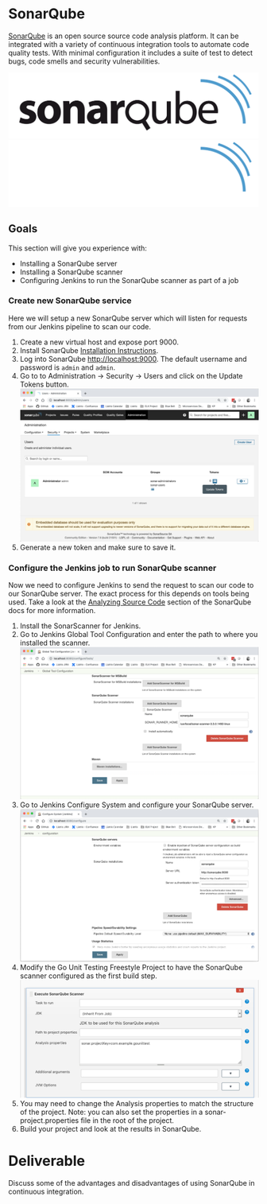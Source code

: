 # SonarQube

[SonarQube](https://www.sonarqube.org/) is an open source source code analysis platform. It can be integrated with a variety of continuous integration tools to automate code quality tests. With minimal configuration it includes a suite of test to detect bugs, code smells and security vulnerabilities.

![](img4/sonarqube_light.svg ':size=400px :class=light-mode-img-center')
![](img4/sonarqube_dark.svg ':size=400px :class=dark-mode-img-center')

## Goals
This section will give you experience with:
- Installing a SonarQube server
- Installing a SonarQube scanner
- Configuring Jenkins to run the SonarQube scanner as part of a job

### Create new SonarQube service

Here we will setup a new SonarQube server which will listen for requests from our Jenkins pipeline to scan our code.

1. Create a new virtual host and expose port 9000.
2. Install SonarQube [Installation Instructions](https://docs.sonarqube.org/latest/setup/install-server/).
3. Log into SonarQube [http://localhost:9000](http://localhost:9000). The default username and password is `admin` and `admin`.
4. Go to to Administration -> Security -> Users and click on the Update Tokens button.
![](img4/sonarqube-security_users.webp ':class=img-shadow-center')
5. Generate a new token and make sure to save it.

### Configure the Jenkins job to run SonarQube scanner

Now we need to configure Jenkins to send the request to scan our code to our SonarQube server. The exact process for this depends on tools being used. Take a look at the [Analyzing Source Code](https://docs.sonarqube.org/latest/analysis/overview/) section of the SonarQube docs for more information.

1. Install the SonarScanner for Jenkins.
2. Go to Jenkins Global Tool Configuration and enter the path to where you installed the scanner.
![](img4/jenkins-sonarqube_scanner.webp ':class=img-shadow-center')
3. Go to Jenkins Configure System and configure your SonarQube server.
![](img4/jenkins-sonarqube_server.webp ':class=img-shadow-center')
4. Modify the Go Unit Testing Freestyle Project to have the SonarQube scanner configured as the first build step.
![](img4/sonarqube_first_build.webp ':class=img-shadow-center')
5. You may need to change the Analysis properties to match the structure of the project. Note: you can also set the properties in a sonar-project.properties file in the root of the project.
6. Build your project and look at the results in SonarQube.


# Deliverable

Discuss some of the advantages and disadvantages of using SonarQube in continuous integration.

